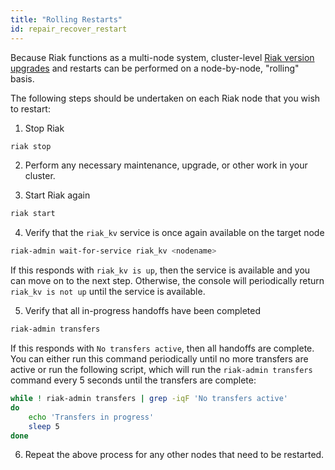 ```yaml
---
title: "Rolling Restarts"
id: repair_recover_restart
---
```


Because Riak functions as a multi-node system, cluster-level [Riak version upgrades](../../setup/upgrading/cluster.md) and restarts can be performed on a node-by-node, "rolling" basis.

The following steps should be undertaken on each Riak node that you wish to restart:

1. Stop Riak

```bash
riak stop
```

2. Perform any necessary maintenance, upgrade, or other work in your cluster.

3. Start Riak again

```bash
riak start
```

4. Verify that the `riak_kv` service is once again available on the target node

```bash
riak-admin wait-for-service riak_kv <nodename>
```

If this responds with `riak_kv is up`, then the service is available and you can move on to the next step. Otherwise, the console will periodically return `riak_kv is not up` until the service is available.

5. Verify that all in-progress handoffs have been completed

```bash
riak-admin transfers
```

If this responds with `No transfers active`, then all handoffs are complete. You can either run this command periodically until no more transfers are active or run the following script, which will run the `riak-admin transfers` command every 5 seconds until the transfers are complete:

```bash
while ! riak-admin transfers | grep -iqF 'No transfers active'
do
    echo 'Transfers in progress'
    sleep 5
done
```

6. Repeat the above process for any other nodes that need to be restarted.
